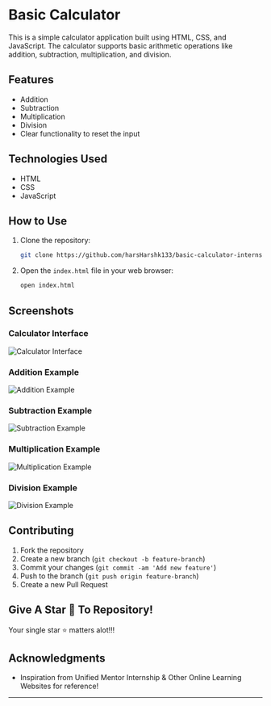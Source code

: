 # Basic Calculator

This is a simple calculator application built using HTML, CSS, and JavaScript. The calculator supports basic arithmetic operations like addition, subtraction, multiplication, and division.

## Features

- Addition
- Subtraction
- Multiplication
- Division
- Clear functionality to reset the input

## Technologies Used

- HTML
- CSS
- JavaScript

## How to Use

1. Clone the repository:
    ```bash
    git clone https://github.com/harsHarshk133/basic-calculator-internship-project.git
    ```
2. Open the `index.html` file in your web browser:
    ```bash
    open index.html
    ```

## Screenshots

### Calculator Interface

![Calculator Interface](outputs/img3.PNG)

### Addition Example

![Addition Example](outputs/img1.PNG)

### Subtraction Example

![Subtraction Example](outputs/img2.PNG)

### Multiplication Example

![Multiplication Example](outputs/img5.PNG)

### Division Example

![Division Example](outputs/img6.PNG)

## Contributing

1. Fork the repository
2. Create a new branch (`git checkout -b feature-branch`)
3. Commit your changes (`git commit -am 'Add new feature'`)
4. Push to the branch (`git push origin feature-branch`)
5. Create a new Pull Request

## Give A Star 🌟 To Repository!

Your single star ⭐ matters alot!!!

## Acknowledgments

- Inspiration from Unified Mentor Internship & Other Online Learning Websites for reference!

---


